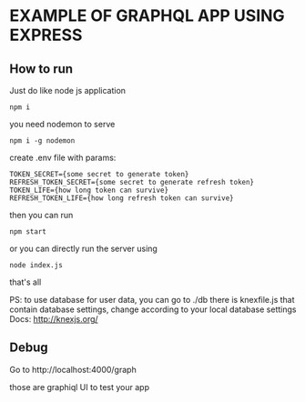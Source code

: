 # EXAMPLE OF GRAPHQL APP USING EXPRESS

## How to run

Just do like node js application 

`npm i`

you need nodemon to serve

`npm i -g nodemon`

create .env file with params:

    TOKEN_SECRET={some secret to generate token}
    REFRESH_TOKEN_SECRET={some secret to generate refresh token}
    TOKEN_LIFE={how long token can survive}
    REFRESH_TOKEN_LIFE={how long refresh token can survive}

then you can run

`npm start`

or you can directly run the server using

`node index.js`

that's all

PS: to use database for user data, you can go to ./db
there is knexfile.js that contain database settings, change according to your local database settings
Docs: http://knexjs.org/

## Debug

Go to http://localhost:4000/graph

those are graphiql UI to test your app
